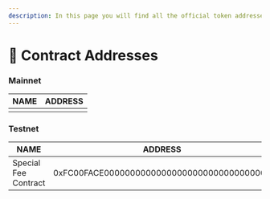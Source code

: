 ```yaml
---
description: In this page you will find all the official token addresses on Asset Chain.
---
```


# 📁 Contract Addresses

### Mainnet

| NAME | ADDRESS |
| ---- | ------- |
|      |         |

### Testnet

<table><thead><tr><th>NAME</th><th>ADDRESS</th><th data-hidden></th></tr></thead><tbody><tr><td>Special Fee Contract</td><td>0xFC00FACE00000000000000000000000000000000</td><td></td></tr></tbody></table>

